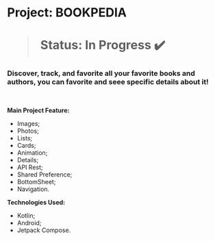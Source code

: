 <h1> Project: BOOKPEDIA <h1> 

  > Status: In Progress ✔️
  
  ### Discover, track, and favorite all your favorite books and authors, you can favorite and seee specific details about it!
  
  <br>
  
  <strong> Main Project Feature: </strong>
  + Images;
  + Photos;
  + Lists;
  + Cards;
  + Animation;
  + Details;
  + API Rest;
  + Shared Preference;
  + BottomSheet;
  + Navigation.
  
  <strong>Technologies Used: </strong>
   + Kotlin;
   + Android;
   + Jetpack Compose.

  <br>
  <br>
